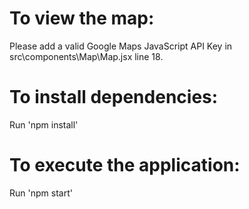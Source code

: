 # To view the map:
Please add a valid Google Maps JavaScript API Key in src\components\Map\Map.jsx line 18.

# To install dependencies:
Run 'npm install'

# To execute the application:
Run 'npm start'

